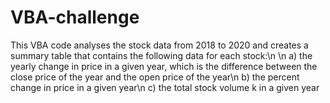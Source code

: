 # VBA-challenge

This VBA code analyses the stock data from 2018 to 2020 and creates a summary table that contains the following data for each stock:\n
\n
a) the yearly change in price in a given year, which is the difference between the close price of the year and the open price of the year\n
b) the percent change in price in a given year\n
c) the total stock volume k in a given year
